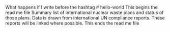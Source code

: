 What happens if I write before the hashtag # hello-world
This begins the read me file
Summary list of international nuclear waste plans and status of those plans.
Data is drawn from international UN compliance reports. 
These reports will be linked where possible.
This ends the read me file
